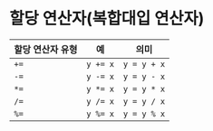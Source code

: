 # 할당 연산자(복합대입 연산자)

| 할당 연산자 유형 | 예 | 의미 |
| --- | --- | --- |
| `+=` | `y += x` | `y = y + x` |
| `-=` | `y -= x` | `y = y - x` |
| `*=` | `y *= x` | `y = y * x` |
| `/=` | `y /= x` | `y = y / x` |
| `%=` | `y %= x` | `y = y % x` |
